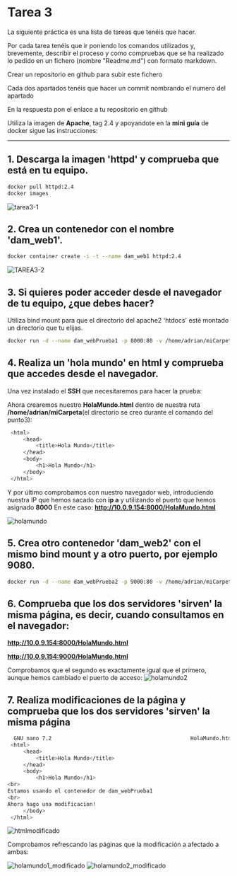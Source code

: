 # Tarea 3

La siguiente práctica es una lista de tareas que tenéis que hacer. 

Por cada tarea tenéis que ir poniendo los comandos utilizados y, brevemente, describir el proceso y como compruebas que se ha realizado lo pedido en un fichero (nombre "Readme.md") con formato markdown.

Crear un repositorio en github para subir este fichero

Cada dos apartados tenéis que hacer un commit nombrando el numero del apartado

En la respuesta pon el enlace a tu repositorio en github

Utiliza la imagen de **Apache**, tag 2.4 y apoyandote en la **mini guía** de docker sigue las instrucciones:

---
## 1. Descarga la imagen 'httpd' y comprueba que está en tu equipo.
```bash
docker pull httpd:2.4
docker images
```
![tarea3-1](https://github.com/user-attachments/assets/9183239f-5608-48d3-81ec-351bb207bfde)


## 2. Crea un contenedor con el nombre 'dam_web1'.
```bash
docker container create -i -t --name dam_web1 httpd:2.4
```
![TAREA3-2](https://github.com/user-attachments/assets/71edbffe-7b2c-498f-90ff-b2581e715b57)


## 3. Si quieres poder acceder desde el navegador de tu equipo, ¿que debes hacer?
Utiliza bind mount para que el directorio del apache2 'htdocs' esté montado un directorio que tu elijas.
```bash
docker run -d --name dam_webPrueba1 -p 8000:80 -v /home/adrian/miCarpeta:/usr/local/apache2/htdocs httpd:2.4
```

## 4. Realiza un 'hola mundo' en html y comprueba que accedes desde el navegador.
Una vez instalado el **SSH** que necesitaremos para hacer la prueba: 

Ahora crearemos nuestro **HolaMundo.html** dentro de nuestra ruta **/home/adrian/miCarpeta**(el directorio se creo durante el comando del punto3):
```bash
 <html>
     <head>
         <title>Hola Mundo</title>
     </head>
     <body>
         <h1>Hola Mundo</h1>
     </body>
 </html>
```
Y por último comprobamos con nuestro navegador web, introduciendo nuestra IP que hemos sacado con **ip a** y utilizando el puerto que hemos asignado **8000**
En este caso: **http://10.0.9.154:8000/HolaMundo.html**

![holamundo](https://github.com/user-attachments/assets/c4c40c8c-2a84-4c6f-9d2a-aaf9873e4f9e)




## 5. Crea otro contenedor 'dam_web2' con el mismo bind mount y a otro puerto, por ejemplo 9080.
```bash
docker run -d --name dam_webPrueba2 -p 9000:80 -v /home/adrian/miCarpeta:/usr/local/apache2/htdocs httpd:2.4
```

## 6. Comprueba que los dos servidores 'sirven' la misma página, es decir, cuando consultamos en el navegador:
**http://10.0.9.154:8000/HolaMundo.html**

**http://10.0.9.154:9000/HolaMundo.html**

Comprobamos que el segundo es exactamente igual que el primero, aunque hemos cambiado el puerto de acceso:
![holamundo2](https://github.com/user-attachments/assets/ea7235c1-833e-4ee6-bd4f-3473238c068f)


## 7. Realiza modificaciones de la página y comprueba que los dos servidores 'sirven' la misma página
```bash
  GNU nano 7.2                                            HolaMundo.html                                                      
 <html>
     <head>
         <title>Hola Mundo</title>
     </head>
     <body>
         <h1>Hola Mundo</h1>
<br>
Estamos usando el contenedor de dam_webPrueba1
<br>
Ahora hago una modificacion!
     </body>
 </html>
```
![htmlmodificado](https://github.com/user-attachments/assets/a2d49dc4-e869-4fac-83fb-1140aa3d49a4)

Comprobamos refrescando las páginas que la modificación a afectado a ambas:

![holamundo1_modificado](https://github.com/user-attachments/assets/598324a1-24bc-403d-8fe5-13200fbec16c) ![holamundo2_modificado](https://github.com/user-attachments/assets/c7a394ee-3270-4518-884f-11b1a10a82c4)










